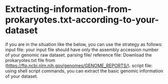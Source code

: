 # Extracting-information-from-prokaryotes.txt-according-to-your-dataset
if you are in the situation like the below, you can use the strategy as follows:
input file: your input file should have only the assembly accession number of your genomic raw dataset.
parsing file/ reference file: Download the prokaryotes.txt file from (https://ftp.ncbi.nlm.nih.gov/genomes/GENOME_REPORTS/). 
script file: using shell script commands, you can extract the basic genomic information of your dataset.
